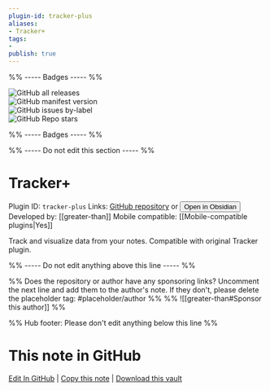 ```yaml
---
plugin-id: tracker-plus
aliases:
- Tracker+
tags: 
- 
publish: true
---
```


%% ----- Badges ----- %%

![GitHub all releases](https://img.shields.io/github/downloads/greater-than/Obsidian-Tracker-Plus/total?color=573E7A&logo=github&style=for-the-badge)   
![GitHub manifest version](https://img.shields.io/github/manifest-json/v/greater-than/Obsidian-Tracker-Plus?color=573E7A&logo=github&style=for-the-badge)   
![GitHub issues by-label](https://img.shields.io/github/issues/greater-than/Obsidian-Tracker-Plus/help%20wanted?color=573E7A&logo=github&style=for-the-badge)   
![GitHub Repo stars](https://img.shields.io/github/stars/greater-than/Obsidian-Tracker-Plus?color=573E7A&logo=github&style=for-the-badge)

%% ----- Badges ----- %%

%% ----- Do not edit this section ----- %%

# Tracker+

Plugin ID: `tracker-plus`
Links: [GitHub repository](https://github.com/greater-than/Obsidian-Tracker-Plus) or [<button id=HH>Open in Obsidian</button>](obsidian://show-plugin?id=tracker-plus)
Developed by: [[greater-than]]
Mobile compatible: [[Mobile-compatible plugins|Yes]]

Track and visualize data from your notes. Compatible with original Tracker plugin.

%% ----- Do not edit anything above this line ----- %% 

%% Does the repository or author have any sponsoring links? Uncomment the next line and add them to the author's note. If they don't, please delete the placeholder tag: #placeholder/author %%
%% ![[greater-than#Sponsor this author]] %%

%% Hub footer: Please don't edit anything below this line %%

# This note in GitHub

<span class="git-footer">[Edit In GitHub](https://github.dev/obsidian-community/obsidian-hub/blob/main/02%20-%20Community%20Expansions/02.05%20All%20Community%20Expansions/Plugins/tracker-plus.md "git-hub-edit-note") | [Copy this note](https://raw.githubusercontent.com/obsidian-community/obsidian-hub/main/02%20-%20Community%20Expansions/02.05%20All%20Community%20Expansions/Plugins/tracker-plus.md "git-hub-copy-note") | [Download this vault](https://github.com/obsidian-community/obsidian-hub/archive/refs/heads/main.zip "git-hub-download-vault") </span>
